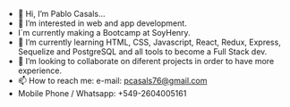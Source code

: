 - 👋 Hi, I’m Pablo Casals...
- 👀 I’m interested in web and app development.
- I´m currently making a Bootcamp at SoyHenry.
- 🌱 I’m currently learning HTML, CSS, Javascript, React, Redux, Express, Sequelize and PostgreSQL and all tools to become a Full Stack dev.
- 💞️ I’m looking to collaborate on diferent projects in order to have more experience.
- 📫 How to reach me: e-mail: pcasals76@gmail.com
- Mobile Phone / Whatsapp: +549-2604005161

<!---
pabloluiscasals/pabloluiscasals is a ✨ special ✨ repository because its `README.md` (this file) appears on your GitHub profile.
You can click the Preview link to take a look at your changes.
--->
